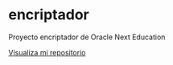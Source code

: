 # encriptador
Proyecto encriptador de Oracle Next Education

 <a href="https://gpguedezm.github.io/encriptador/">Visualiza mi repositorio</a>
